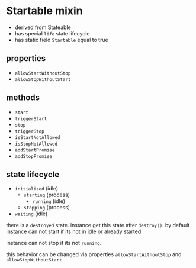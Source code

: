 # Startable mixin
* derived from Stateable
* has special `life` state lifecycle
* has static field `Startable` equal to true

## properties
* `allowStartWithoutStop`
* `allowStopWithoutStart`

## methods
* `start`
* `triggerStart`
* `stop`
* `triggerStop`
* `isStartNotAllowed`
* `isStopNotAllowed`
* `addStartPromise`
* `addStopPromise`

## state lifecycle
* `initialized` (idle)
	* `starting` (process)
		* `running` (idle)
  * `stopping` (process)
* `waiting` (idle)

there is a `destroyed` state. instance get this state after `destroy()`.
by default instance can not start if its not in idle or already started

instance can not stop if its not `running`.

this behavior can be changed via properties `allowStartWithoutStop` and `allowStopWithoutStart`

